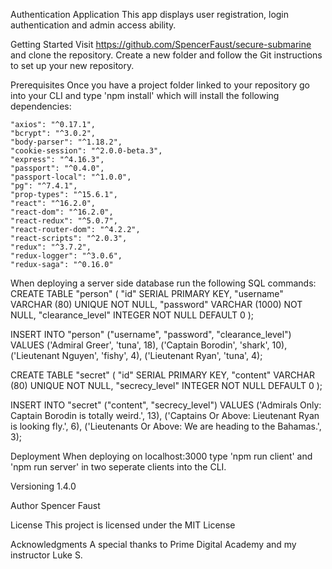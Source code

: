 Authentication Application
This app displays user registration, login authentication and admin access ability.

Getting Started Visit 
https://github.com/SpencerFaust/secure-submarine and clone the repository. Create a new folder and follow the Git instructions to set up your new repository.

Prerequisites Once you have a project folder linked to your repository go into your CLI and type 'npm install' which will install the following dependencies:

    "axios": "^0.17.1",
    "bcrypt": "^3.0.2",
    "body-parser": "^1.18.2",
    "cookie-session": "^2.0.0-beta.3",
    "express": "^4.16.3",
    "passport": "^0.4.0",
    "passport-local": "^1.0.0",
    "pg": "^7.4.1",
    "prop-types": "^15.6.1",
    "react": "^16.2.0",
    "react-dom": "^16.2.0",
    "react-redux": "^5.0.7",
    "react-router-dom": "^4.2.2",
    "react-scripts": "^2.0.3",
    "redux": "^3.7.2",
    "redux-logger": "^3.0.6",
    "redux-saga": "^0.16.0"

When deploying a server side database run the following SQL commands:
CREATE TABLE "person" (
    "id" SERIAL PRIMARY KEY,
    "username" VARCHAR (80) UNIQUE NOT NULL,
    "password" VARCHAR (1000) NOT NULL,
    "clearance_level" INTEGER NOT NULL DEFAULT 0
);

INSERT INTO "person" ("username", "password", "clearance_level")
VALUES ('Admiral Greer', 'tuna', 18),
('Captain Borodin', 'shark', 10),
('Lieutenant Nguyen', 'fishy', 4),
('Lieutenant Ryan', 'tuna', 4);


CREATE TABLE "secret" (
    "id" SERIAL PRIMARY KEY,
    "content" VARCHAR (80) UNIQUE NOT NULL,
    "secrecy_level" INTEGER NOT NULL DEFAULT 0
);

INSERT INTO "secret" ("content", "secrecy_level")
VALUES ('Admirals Only: Captain Borodin is totally weird.', 13),
('Captains Or Above: Lieutenant Ryan is looking fly.', 6),
('Lieutenants Or Above: We are heading to the Bahamas.', 3);

Deployment When deploying on localhost:3000 type 'npm run client' and 'npm run server' in two seperate clients into the CLI.

Versioning 1.4.0

Author 
Spencer Faust

License 
This project is licensed under the MIT License

Acknowledgments 
A special thanks to Prime Digital Academy and my instructor Luke S.